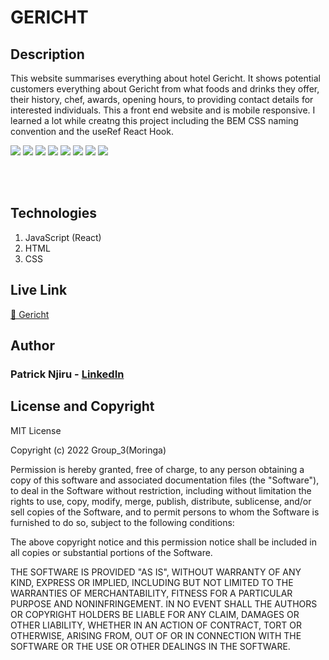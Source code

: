 <h1> GERICHT </h1>
<h2> Description </h2>
<p>
    This website summarises everything about hotel Gericht. It shows potential customers everything about Gericht from what foods and drinks they offer, their history, chef, awards, opening hours, to providing contact details for interested individuals. This a front end website and is mobile responsive. I learned a lot while creatng this project including the BEM CSS naming convention and the useRef React Hook. 
</p>
<div>
    <img src="https://i.ibb.co/pZnkJj7/Screenshot-from-2023-05-25-12-02-22.png" border="0">    
    <img src="https://i.ibb.co/kGxbGBm/Screenshot-from-2023-05-25-12-05-59.png" border="0">
    <img src="https://i.ibb.co/WcdgVtq/Screenshot-from-2023-05-22-11-08-49.png" border="0">
    <img src="https://i.ibb.co/vmpcdQD/Screenshot-from-2023-05-25-12-08-01.png" border="0">
    <img src="https://i.ibb.co/vhhpC2B/Screenshot-from-2023-05-22-15-17-13.png" border="0">
    <img src="https://i.ibb.co/bPP5nrs/Screenshot-from-2023-05-25-12-11-06.png" border="0">
<!--     <img src="https://i.ibb.co/Sy7Xwnm/Screenshot-from-2023-05-25-12-20-54.png" border="0"> -->
    <img src="https://i.ibb.co/dQsZ34D/Screenshot-from-2023-05-25-12-13-45.png" border="0">
    <img src="https://i.ibb.co/DrwL3S9/Screenshot-from-2023-05-25-12-13-50.png" border="0">
</div>

<br><br>
## Technologies

1. JavaScript (React)
2. HTML
3. CSS

<h2> Live Link </h2>
<a href="https://gericht-hotel.netlify.app/"> 🔗 Gericht </a>

## Author
### Patrick Njiru - <a href='https://www.linkedin.com/in/patrick-njiru-7569241ba'> LinkedIn</a>

## License and Copyright

MIT License

Copyright (c) 2022 Group_3(Moringa)

Permission is hereby granted, free of charge, to any person obtaining a copy
of this software and associated documentation files (the "Software"), to deal
in the Software without restriction, including without limitation the rights
to use, copy, modify, merge, publish, distribute, sublicense, and/or sell
copies of the Software, and to permit persons to whom the Software is
furnished to do so, subject to the following conditions:

The above copyright notice and this permission notice shall be included in all
copies or substantial portions of the Software.

THE SOFTWARE IS PROVIDED "AS IS", WITHOUT WARRANTY OF ANY KIND, EXPRESS OR
IMPLIED, INCLUDING BUT NOT LIMITED TO THE WARRANTIES OF MERCHANTABILITY,
FITNESS FOR A PARTICULAR PURPOSE AND NONINFRINGEMENT. IN NO EVENT SHALL THE
AUTHORS OR COPYRIGHT HOLDERS BE LIABLE FOR ANY CLAIM, DAMAGES OR OTHER
LIABILITY, WHETHER IN AN ACTION OF CONTRACT, TORT OR OTHERWISE, ARISING FROM,
OUT OF OR IN CONNECTION WITH THE SOFTWARE OR THE USE OR OTHER DEALINGS IN THE
SOFTWARE.
